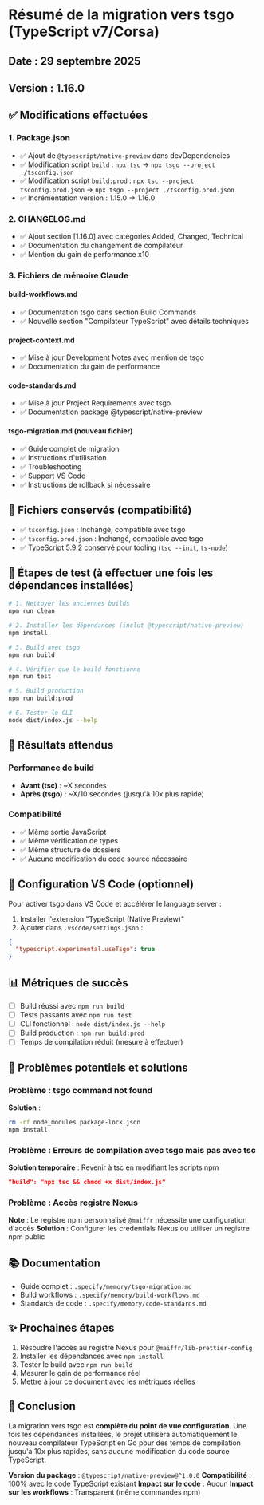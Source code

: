 # Résumé de la migration vers tsgo (TypeScript v7/Corsa)

## Date : 29 septembre 2025

## Version : 1.16.0

## ✅ Modifications effectuées

### 1. Package.json

- ✅ Ajout de `@typescript/native-preview` dans devDependencies
- ✅ Modification script `build` : `npx tsc` → `npx tsgo --project ./tsconfig.json`
- ✅ Modification script `build:prod` : `npx tsc --project tsconfig.prod.json` → `npx tsgo --project ./tsconfig.prod.json`
- ✅ Incrémentation version : 1.15.0 → 1.16.0

### 2. CHANGELOG.md

- ✅ Ajout section [1.16.0] avec catégories Added, Changed, Technical
- ✅ Documentation du changement de compilateur
- ✅ Mention du gain de performance x10

### 3. Fichiers de mémoire Claude

#### build-workflows.md

- ✅ Documentation tsgo dans section Build Commands
- ✅ Nouvelle section "Compilateur TypeScript" avec détails techniques

#### project-context.md

- ✅ Mise à jour Development Notes avec mention de tsgo
- ✅ Documentation du gain de performance

#### code-standards.md

- ✅ Mise à jour Project Requirements avec tsgo
- ✅ Documentation package @typescript/native-preview

#### tsgo-migration.md (nouveau fichier)

- ✅ Guide complet de migration
- ✅ Instructions d'utilisation
- ✅ Troubleshooting
- ✅ Support VS Code
- ✅ Instructions de rollback si nécessaire

## 📝 Fichiers conservés (compatibilité)

- ✅ `tsconfig.json` : Inchangé, compatible avec tsgo
- ✅ `tsconfig.prod.json` : Inchangé, compatible avec tsgo
- ✅ TypeScript 5.9.2 conservé pour tooling (`tsc --init`, `ts-node`)

## 🧪 Étapes de test (à effectuer une fois les dépendances installées)

```bash
# 1. Nettoyer les anciennes builds
npm run clean

# 2. Installer les dépendances (inclut @typescript/native-preview)
npm install

# 3. Build avec tsgo
npm run build

# 4. Vérifier que le build fonctionne
npm run test

# 5. Build production
npm run build:prod

# 6. Tester le CLI
node dist/index.js --help
```

## 🎯 Résultats attendus

### Performance de build

- **Avant (tsc)** : ~X secondes
- **Après (tsgo)** : ~X/10 secondes (jusqu'à 10x plus rapide)

### Compatibilité

- ✅ Même sortie JavaScript
- ✅ Même vérification de types
- ✅ Même structure de dossiers
- ✅ Aucune modification du code source nécessaire

## 🔧 Configuration VS Code (optionnel)

Pour activer tsgo dans VS Code et accélérer le language server :

1. Installer l'extension "TypeScript (Native Preview)"
2. Ajouter dans `.vscode/settings.json` :

```json
{
  "typescript.experimental.useTsgo": true
}
```

## 📊 Métriques de succès

- [ ] Build réussi avec `npm run build`
- [ ] Tests passants avec `npm run test`
- [ ] CLI fonctionnel : `node dist/index.js --help`
- [ ] Build production : `npm run build:prod`
- [ ] Temps de compilation réduit (mesure à effectuer)

## 🐛 Problèmes potentiels et solutions

### Problème : tsgo command not found

**Solution** :

```bash
rm -rf node_modules package-lock.json
npm install
```

### Problème : Erreurs de compilation avec tsgo mais pas avec tsc

**Solution temporaire** : Revenir à tsc en modifiant les scripts npm

```json
"build": "npx tsc && chmod +x dist/index.js"
```

### Problème : Accès registre Nexus

**Note** : Le registre npm personnalisé `@maiffr` nécessite une configuration d'accès
**Solution** : Configurer les credentials Nexus ou utiliser un registre npm public

## 📚 Documentation

- Guide complet : `.specify/memory/tsgo-migration.md`
- Build workflows : `.specify/memory/build-workflows.md`
- Standards de code : `.specify/memory/code-standards.md`

## ✨ Prochaines étapes

1. Résoudre l'accès au registre Nexus pour `@maiffr/lib-prettier-config`
2. Installer les dépendances avec `npm install`
3. Tester le build avec `npm run build`
4. Mesurer le gain de performance réel
5. Mettre à jour ce document avec les métriques réelles

## 🎉 Conclusion

La migration vers tsgo est **complète du point de vue configuration**. Une fois les dépendances installées, le projet utilisera automatiquement le nouveau compilateur TypeScript en Go pour des temps de compilation jusqu'à 10x plus rapides, sans aucune modification du code source TypeScript.

**Version du package** : `@typescript/native-preview@^1.0.0`
**Compatibilité** : 100% avec le code TypeScript existant
**Impact sur le code** : Aucun
**Impact sur les workflows** : Transparent (même commandes npm)
